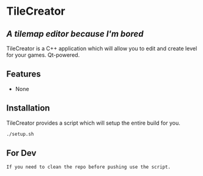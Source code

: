 # TileCreator
## _A tilemap editor because I'm bored_

TileCreator is a C++ application which will allow you to edit and create level for your games.
Qt-powered.

## Features

- None



## Installation

TileCreator provides a script which will setup the entire build for you.

```sh
./setup.sh
```

## For Dev

`If you need to clean the repo before pushing use the script.`
